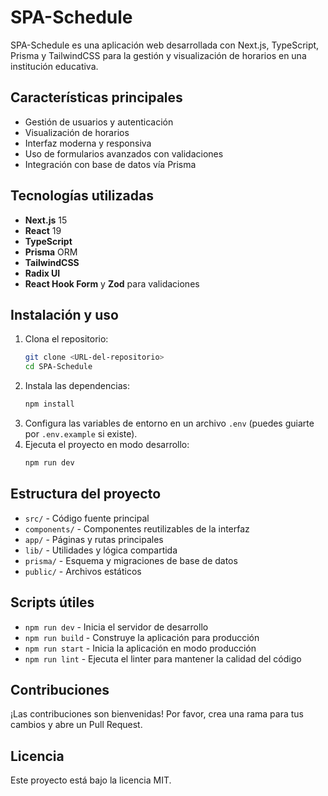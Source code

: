 # SPA-Schedule

SPA-Schedule es una aplicación web desarrollada con Next.js, TypeScript, Prisma y TailwindCSS para la gestión y visualización de horarios en una institución educativa.

## Características principales
- Gestión de usuarios y autenticación
- Visualización de horarios
- Interfaz moderna y responsiva
- Uso de formularios avanzados con validaciones
- Integración con base de datos vía Prisma

## Tecnologías utilizadas
- **Next.js** 15
- **React** 19
- **TypeScript**
- **Prisma** ORM
- **TailwindCSS**
- **Radix UI**
- **React Hook Form** y **Zod** para validaciones

## Instalación y uso
1. Clona el repositorio:
   ```sh
   git clone <URL-del-repositorio>
   cd SPA-Schedule
   ```
2. Instala las dependencias:
   ```sh
   npm install
   ```
3. Configura las variables de entorno en un archivo `.env` (puedes guiarte por `.env.example` si existe).
4. Ejecuta el proyecto en modo desarrollo:
   ```sh
   npm run dev
   ```

## Estructura del proyecto
- `src/` - Código fuente principal
- `components/` - Componentes reutilizables de la interfaz
- `app/` - Páginas y rutas principales
- `lib/` - Utilidades y lógica compartida
- `prisma/` - Esquema y migraciones de base de datos
- `public/` - Archivos estáticos

## Scripts útiles
- `npm run dev` - Inicia el servidor de desarrollo
- `npm run build` - Construye la aplicación para producción
- `npm run start` - Inicia la aplicación en modo producción
- `npm run lint` - Ejecuta el linter para mantener la calidad del código

## Contribuciones
¡Las contribuciones son bienvenidas! Por favor, crea una rama para tus cambios y abre un Pull Request.

## Licencia
Este proyecto está bajo la licencia MIT.
